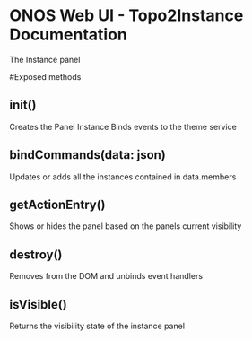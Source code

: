 ONOS Web UI - Topo2Instance Documentation
============================================

The Instance panel

#Exposed methods

## init()
Creates the Panel Instance
Binds events to the theme service

## bindCommands(data: json)
Updates or adds all the instances contained in data.members

## getActionEntry()
Shows or hides the panel based on the panels current visibility

## destroy()
Removes from the DOM and unbinds event handlers

## isVisible()
Returns the visibility state of the instance panel